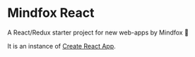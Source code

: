 # Mindfox React 
A React/Redux starter project for new web-apps by Mindfox 🦊

It is an instance of [Create React App](https://github.com/facebook/create-react-app).
